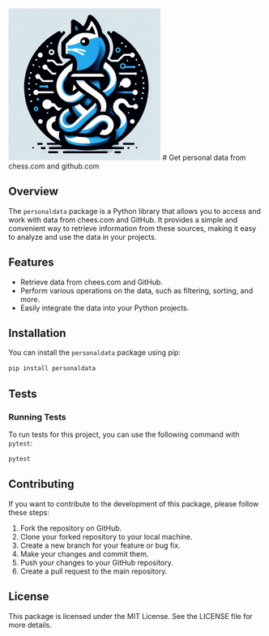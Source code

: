 <img src="media/logo1.png" style="width:300px;height:300px;">
# Get personal data from chess.com and github.com

## Overview

The `personaldata` package is a Python library that allows you to access and work with data from chees.com and GitHub. It provides a simple and convenient way to retrieve information from these sources, making it easy to analyze and use the data in your projects.

## Features

- Retrieve data from chees.com and GitHub.
- Perform various operations on the data, such as filtering, sorting, and more.
- Easily integrate the data into your Python projects.

## Installation

You can install the `personaldata` package using pip:

```bash
pip install personaldata
```
## Tests

### Running Tests

To run tests for this project, you can use the following command with `pytest`:

```bash
pytest
```
## Contributing 
If you want to contribute to the development of this package, please follow these steps:

1. Fork the repository on GitHub.
2. Clone your forked repository to your local machine.
3. Create a new branch for your feature or bug fix.
4. Make your changes and commit them.
5. Push your changes to your GitHub repository.
6. Create a pull request to the main repository.


## License
This package is licensed under the MIT License. See the LICENSE file for more details.


